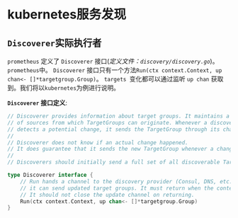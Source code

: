 # kubernetes服务发现

## `Discoverer`实际执行者

`prometheus` 定义了 `Discoverer` 接口(*定义文件：`discovery/discovery.go`*)。`prometheus`中。 `Discoverer` 接口只有一个方法` Run(ctx context.Context, up chan<- []*targetgroup.Group) `。 `targets `变化都可以通过监听 `up chan` 获取到。我们将以`kubernetes`为例进行说明。  

**`Discoverer` 接口定义**:  
```go
// Discoverer provides information about target groups. It maintains a set
// of sources from which TargetGroups can originate. Whenever a discovery provider
// detects a potential change, it sends the TargetGroup through its channel.
//
// Discoverer does not know if an actual change happened.
// It does guarantee that it sends the new TargetGroup whenever a change happens.
//
// Discoverers should initially send a full set of all discoverable TargetGroups.

type Discoverer interface {
	// Run hands a channel to the discovery provider (Consul, DNS, etc.) through which
	// it can send updated target groups. It must return when the context is canceled.
	// It should not close the update channel on returning.
	Run(ctx context.Context, up chan<- []*targetgroup.Group)
}

```


